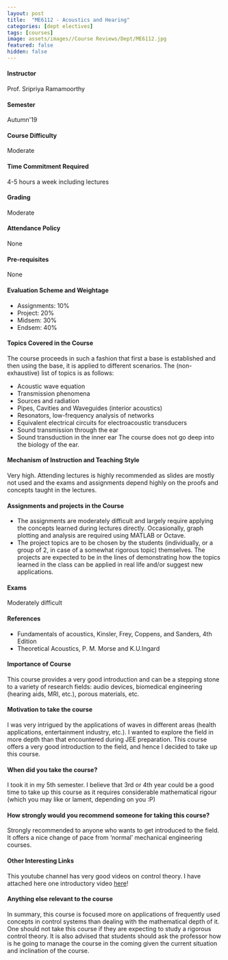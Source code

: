 ```yaml
---
layout: post
title:  "ME6112 - Acoustics and Hearing"
categories: [dept electives]
tags: [courses]
image: assets/images//Course Reviews/Dept/ME6112.jpg
featured: false
hidden: false
---
```


#### Instructor
Prof. Sripriya Ramamoorthy 

#### Semester
Autumn'19

#### Course Difficulty
Moderate 

#### Time Commitment Required
4-5 hours a week including lectures

#### Grading
Moderate

#### Attendance Policy
None

#### Pre-requisites
None

#### Evaluation Scheme and Weightage
* Assignments: 10%
* Project: 20%
* Midsem: 30%
* Endsem: 40%

#### Topics Covered in the Course
The course proceeds in such a fashion that first a base is established and then using the base, it is applied to different scenarios. The (non-exhaustive) list of topics is as follows:
* Acoustic wave equation
* Transmission phenomena
* Sources and radiation
* Pipes, Cavities and Waveguides (interior acoustics)
* Resonators, low-frequency analysis of networks
* Equivalent electrical circuits for electroacoustic transducers
* Sound transmission through the ear
* Sound transduction in the inner ear
The course does not go deep into the biology of the ear.

#### Mechanism of Instruction and Teaching Style
Very high. Attending lectures is highly recommended as slides are mostly not used and the exams and assignments depend highly on the proofs and concepts taught in the lectures.

#### Assignments and projects in the Course
* The assignments are moderately difficult and largely require applying the
concepts learned during lectures directly. Occasionally, graph plotting and
analysis are required using MATLAB or Octave.
* The project topics are to be chosen by the students (individually, or a group of 2, in case of a somewhat rigorous topic) themselves. The projects are expected to be in the lines of demonstrating how the topics learned in the class can be applied in real life and/or suggest new applications.

#### Exams
Moderately difficult

#### References
* Fundamentals of acoustics, Kinsler, Frey, Coppens, and Sanders, 4th Edition
* Theoretical Acoustics, P. M. Morse and K.U.Ingard

#### Importance of Course
This course provides a very good introduction and can be a stepping stone to a variety of research fields: audio devices, biomedical engineering (hearing aids, MRI, etc.), porous materials, etc.

#### Motivation to take the course
I was very intrigued by the applications of waves in different areas (health applications, entertainment industry, etc.). I wanted to explore the field in more depth than that encountered during JEE preparation. This course offers a very good introduction to the field, and hence I decided to take up this course.

#### When did you take the course?
I took it in my 5th semester. I believe that 3rd or 4th year could be a good time to take up this course as it requires considerable mathematical rigour (which you may like or lament, depending on you :P)

#### How strongly would you recommend someone for taking this course?
Strongly recommended to anyone who wants to get introduced to the field. It offers a nice change of pace from ‘normal’ mechanical engineering courses.

#### Other Interesting Links
This youtube channel has very good videos on control theory. I have attached here one introductory video [here](https://www.youtube.com/watch?v=oBc_BHxw78s)!

#### Anything else relevant to the course
In summary, this course is focused more on applications of frequently used concepts in control systems than dealing with the mathematical depth of it. One should not take this course if they are expecting to study a rigorous control theory. It is also advised that students should ask the professor how is he going to manage the course in the coming given the current situation and inclination of the course.